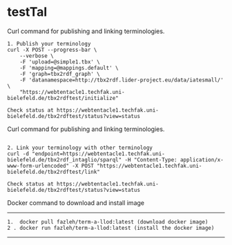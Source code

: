# testTal
Curl command for publishing and linking terminologies.

```
1. Publish your terminology
curl -X POST --progress-bar \
    --verbose \
    -F 'upload=@simple1.tbx' \
    -F 'mapping=@mappings.default' \
    -F 'graph=tbx2rdf_graph' \
    -F 'datanamespace=http://tbx2rdf.lider-project.eu/data/iatesmall/' \
    "https://webtentacle1.techfak.uni-bielefeld.de/tbx2rdftest/initialize"
    
Check status at https://webtentacle1.techfak.uni-bielefeld.de/tbx2rdftest/status?view=status
```
Curl command for publishing and linking terminologies.

```
    
2. Link your terminology with other terminology
curl -d "endpoint=https://webtentacle1.techfak.uni-bielefeld.de/tbx2rdf_intaglio/sparql" -H "Content-Type: application/x-www-form-urlencoded" -X POST "https://webtentacle1.techfak.uni-bielefeld.de/tbx2rdftest/link"

Check status at https://webtentacle1.techfak.uni-bielefeld.de/tbx2rdftest/status?view=status
```

Docker command to download and install image

---
```
1.  docker pull fazleh/term-a-llod:latest (download docker image)
2 . docker run fazleh/term-a-llod:latest (install the docker image)
```



---
